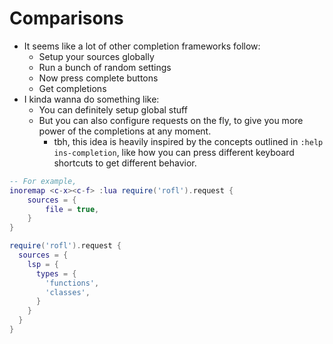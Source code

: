 # Comparisons

- It seems like a lot of other completion frameworks follow:
    - Setup your sources globally
    - Run a bunch of random settings
    - Now press complete buttons
    - Get completions
- I kinda wanna do something like:
    - You can definitely setup global stuff
    - But you can also configure requests on the fly,
        to give you more power of the completions at any moment.
        - tbh, this idea is heavily inspired by the concepts outlined
            in `:help ins-completion`, like how you can press different
            keyboard shortcuts to get different behavior.


```lua
-- For example,
inoremap <c-x><c-f> :lua require('rofl').request {
    sources = {
        file = true,
    }
}

require('rofl').request {
  sources = {
    lsp = {
      types = {
        'functions',
        'classes',
      }
    }
  }
}
```


